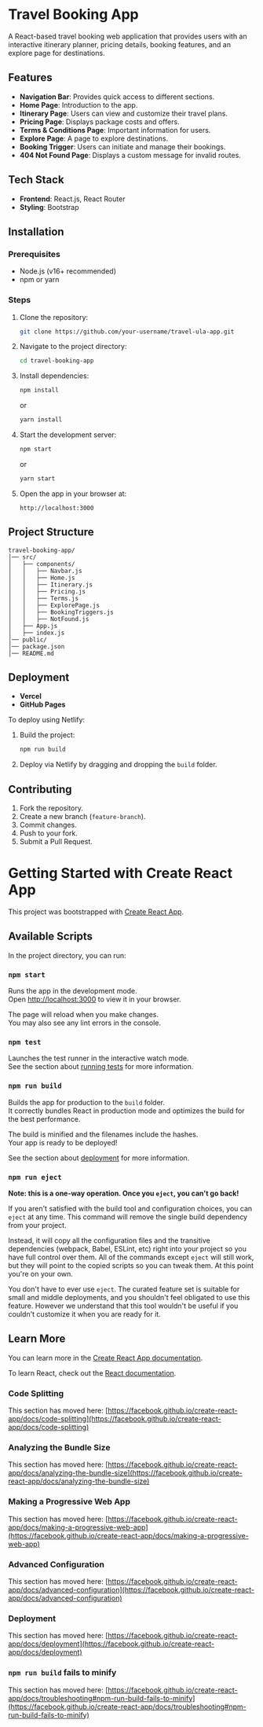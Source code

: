 # Travel Booking App

A React-based travel booking web application that provides users with an interactive itinerary planner, pricing details, booking features, and an explore page for destinations.

## Features
- **Navigation Bar**: Provides quick access to different sections.
- **Home Page**: Introduction to the app.
- **Itinerary Page**: Users can view and customize their travel plans.
- **Pricing Page**: Displays package costs and offers.
- **Terms & Conditions Page**: Important information for users.
- **Explore Page**: A page to explore destinations.
- **Booking Trigger**: Users can initiate and manage their bookings.
- **404 Not Found Page**: Displays a custom message for invalid routes.

## Tech Stack
- **Frontend**: React.js, React Router
- **Styling**: Bootstrap

## Installation
### Prerequisites
- Node.js (v16+ recommended)
- npm or yarn

### Steps
1. Clone the repository:
   ```bash
   git clone https://github.com/your-username/travel-ula-app.git
   ```
2. Navigate to the project directory:
   ```bash
   cd travel-booking-app
   ```
3. Install dependencies:
   ```bash
   npm install
   ```
   or
   ```bash
   yarn install
   ```
4. Start the development server:
   ```bash
   npm start
   ```
   or
   ```bash
   yarn start
   ```
5. Open the app in your browser at:
   ```
   http://localhost:3000
   ```

## Project Structure
```
travel-booking-app/
│── src/
│   ├── components/
│   │   ├── Navbar.js
│   │   ├── Home.js
│   │   ├── Itinerary.js
│   │   ├── Pricing.js
│   │   ├── Terms.js
│   │   ├── ExplorePage.js
│   │   ├── BookingTriggers.js
│   │   ├── NotFound.js
│   ├── App.js
│   ├── index.js
│── public/
│── package.json
│── README.md
```

## Deployment

- **Vercel**
- **GitHub Pages**

To deploy using Netlify:
1. Build the project:
   ```bash
   npm run build
   ```
2. Deploy via Netlify by dragging and dropping the `build` folder.

## Contributing
1. Fork the repository.
2. Create a new branch (`feature-branch`).
3. Commit changes.
4. Push to your fork.
5. Submit a Pull Request.











# Getting Started with Create React App

This project was bootstrapped with [Create React App](https://github.com/facebook/create-react-app).

## Available Scripts

In the project directory, you can run:

### `npm start`

Runs the app in the development mode.\
Open [http://localhost:3000](http://localhost:3000) to view it in your browser.

The page will reload when you make changes.\
You may also see any lint errors in the console.

### `npm test`

Launches the test runner in the interactive watch mode.\
See the section about [running tests](https://facebook.github.io/create-react-app/docs/running-tests) for more information.

### `npm run build`

Builds the app for production to the `build` folder.\
It correctly bundles React in production mode and optimizes the build for the best performance.

The build is minified and the filenames include the hashes.\
Your app is ready to be deployed!

See the section about [deployment](https://facebook.github.io/create-react-app/docs/deployment) for more information.

### `npm run eject`

**Note: this is a one-way operation. Once you `eject`, you can't go back!**

If you aren't satisfied with the build tool and configuration choices, you can `eject` at any time. This command will remove the single build dependency from your project.

Instead, it will copy all the configuration files and the transitive dependencies (webpack, Babel, ESLint, etc) right into your project so you have full control over them. All of the commands except `eject` will still work, but they will point to the copied scripts so you can tweak them. At this point you're on your own.

You don't have to ever use `eject`. The curated feature set is suitable for small and middle deployments, and you shouldn't feel obligated to use this feature. However we understand that this tool wouldn't be useful if you couldn't customize it when you are ready for it.

## Learn More

You can learn more in the [Create React App documentation](https://facebook.github.io/create-react-app/docs/getting-started).

To learn React, check out the [React documentation](https://reactjs.org/).

### Code Splitting

This section has moved here: [https://facebook.github.io/create-react-app/docs/code-splitting](https://facebook.github.io/create-react-app/docs/code-splitting)

### Analyzing the Bundle Size

This section has moved here: [https://facebook.github.io/create-react-app/docs/analyzing-the-bundle-size](https://facebook.github.io/create-react-app/docs/analyzing-the-bundle-size)

### Making a Progressive Web App

This section has moved here: [https://facebook.github.io/create-react-app/docs/making-a-progressive-web-app](https://facebook.github.io/create-react-app/docs/making-a-progressive-web-app)

### Advanced Configuration

This section has moved here: [https://facebook.github.io/create-react-app/docs/advanced-configuration](https://facebook.github.io/create-react-app/docs/advanced-configuration)

### Deployment

This section has moved here: [https://facebook.github.io/create-react-app/docs/deployment](https://facebook.github.io/create-react-app/docs/deployment)

### `npm run build` fails to minify

This section has moved here: [https://facebook.github.io/create-react-app/docs/troubleshooting#npm-run-build-fails-to-minify](https://facebook.github.io/create-react-app/docs/troubleshooting#npm-run-build-fails-to-minify)
